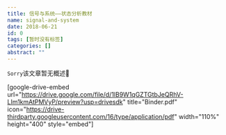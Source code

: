 ```yaml
---
title: 信号与系统——状态分析教材
name: signal-and-system
date: 2018-06-21
id: 0
tags: [暂时没有标签]
categories: []
abstract: ""
---
```

<code>Sorry</code>该文章暂无概述💊
<!--more-->


\[google-drive-embed url="https://drive.google.com/file/d/1lB9W1qGZTGtbJeQRhV-LIm1kmAtPMVyP/preview?usp=drivesdk" title="Binder.pdf" icon="https://drive-thirdparty.googleusercontent.com/16/type/application/pdf" width="110%" height="400" style="embed"\]